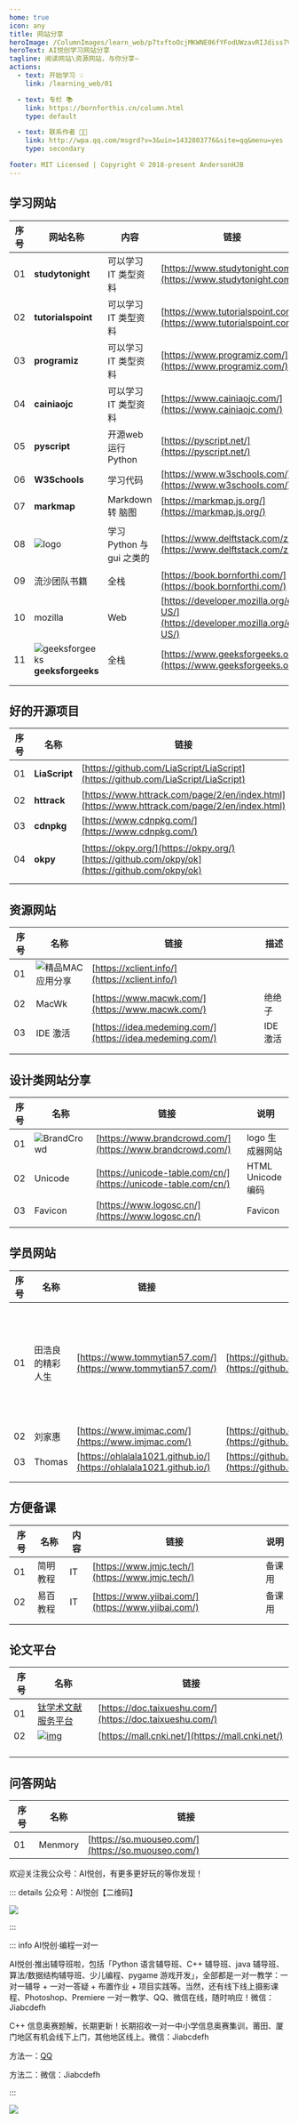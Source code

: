 ```yaml
---
home: true
icon: any
title: 网站分享
heroImage: /ColumnImages/learn_web/p7txftoOcjMKWNE06fYFodUWzavRIJdiss7VJGIC.jpg
heroText: AI悦创学习网站分享
tagline: 阅读网站\资源网站，与你分享~
actions:
  - text: 开始学习 💡
    link: /learning_web/01

  - text: 专栏 📚
    link: https://bornforthis.cn/column.html
    type: default

  - text: 联系作者 👩‍🎓
    link: http://wpa.qq.com/msgrd?v=3&uin=1432803776&site=qq&menu=yes
    type: secondary

footer: MIT Licensed | Copyright © 2018-present AndersonHJB
---
```


## 学习网站


| 序号 | 网站名称                                                     | 内容                      | 链接                                                         | 语言 | 发现原因                |
| ---- | ------------------------------------------------------------ | ------------------------- | ------------------------------------------------------------ | ---- | ----------------------- |
| 01   | **studytonight**                                             | 可以学习 IT 类型资料      | [https://www.studytonight.com/](https://www.studytonight.com/) | EN   | 搜寻 tkinter 知识点     |
| 02   | **tutorialspoint**                                           | 可以学习 IT 类型资料      | [https://www.tutorialspoint.com/](https://www.tutorialspoint.com/) | EN   | 搜寻 tkinter 知识点     |
| 03   | **programiz**                                                | 可以学习 IT 类型资料      | [https://www.programiz.com/](https://www.programiz.com/)     | EN   | 搜寻 casefold() 知识点  |
| 04   | **cainiaojc**                                                | 可以学习 IT 类型资料      | [https://www.cainiaojc.com/](https://www.cainiaojc.com/)     | ZH   | 搜寻 casefold() 知识点  |
| 05   | **pyscript**                                                 | 开源web运行Python         | [https://pyscript.net/](https://pyscript.net/)               | EN   | 公众号                  |
| 06   | **W3Schools**                                                | 学习代码                  | [https://www.w3schools.com/](https://www.w3schools.com/)     | EN   | HTML                    |
| 07   | **markmap**                                                  | Markdown 转 脑图          | [https://markmap.js.org/](https://markmap.js.org/)           | EN   |                         |
| 08   | ![logo](./README.assets/logo.png)                            | 学习 Python 与 gui 之类的 | [https://www.delftstack.com/zh/](https://www.delftstack.com/zh/) | EN   | Python GUI Tkinter Text |
| 09   | 流沙团队书籍                                                 | 全栈                      | [https://book.bornforthi.com/](https://book.bornforthi.com/) | zh   |                         |
| 10   | mozilla                                                      | Web                       | [https://developer.mozilla.org/en-US/](https://developer.mozilla.org/en-US/) | EN   | HTML em                 |
| 11   | ![geeksforgeeks](./README.assets/gfg-gg-logo.svg)**geeksforgeeks** | 全栈                      | [https://www.geeksforgeeks.org/](https://www.geeksforgeeks.org/) | EN   | Python                  |
|      |                                                              |                           |                                                              |      |                         |
|      |                                                              |                           |                                                              |      |                         |

## 好的开源项目

| 序号 | 名称          | 链接                                                         | 作用               |
| ---- | ------------- | ------------------------------------------------------------ | ------------------ |
| 01   | **LiaScript** | [https://github.com/LiaScript/LiaScript](https://github.com/LiaScript/LiaScript) | 交互式 Python      |
| 02   | **httrack**   | [https://www.httrack.com/page/2/en/index.html](https://www.httrack.com/page/2/en/index.html) |                    |
| 03   | **cdnpkg**    | [https://www.cdnpkg.com/](https://www.cdnpkg.com/)           |                    |
| 04   | **okpy**      | [https://okpy.org/](https://okpy.org/)<br />[https://github.com/okpy/ok](https://github.com/okpy/ok) | 伯克利 Python 判题 |
|      |               |                                                              |                    |

## 资源网站

| 序号 | 名称                                                 | 链接                                                     | 描述     |
| ---- | ---------------------------------------------------- | -------------------------------------------------------- | -------- |
| 01   | ![精品MAC应用分享](./README.assets/logo-8305990.png) | [https://xclient.info/](https://xclient.info/)           |          |
| 02   | MacWk                                                | [https://www.macwk.com/](https://www.macwk.com/)         | 绝绝子   |
| 03   | IDE 激活                                             | [https://idea.medeming.com/](https://idea.medeming.com/) | IDE 激活 |
|      |                                                      |                                                          |          |
|      |                                                      |                                                          |          |

## 设计类网站分享

| 序号 | 名称                                                         | 链接                                                         | 说明              |
| ---- | ------------------------------------------------------------ | ------------------------------------------------------------ | ----------------- |
| 01   | ![BrandCrowd](./README.assets/brandcrowd-logo-5d59400c52.svg) | [https://www.brandcrowd.com/](https://www.brandcrowd.com/)   | logo 生成器网站   |
| 02   | Unicode                                                      | [https://unicode-table.com/cn/](https://unicode-table.com/cn/) | HTML Unicode 编码 |
| 03   | Favicon                                                      | [https://www.logosc.cn/](https://www.logosc.cn/)             | Favicon           |
|      |                                                              |                                                              |                   |

## 学员网站

| 序号 | 名称             | 链接                                                         | GitHub                                                       | 日期                                                   |
| ---- | ---------------- | ------------------------------------------------------------ | ------------------------------------------------------------ | ------------------------------------------------------ |
| 01   | 田浩良的精彩人生 | [https://www.tommytian57.com/](https://www.tommytian57.com/) | [https://github.com/tommytian57/tommytian57.github.io](https://github.com/tommytian57/tommytian57.github.io) | 成功日期：2022年8月6日，晚 11:35:30「美·纽约」正式上线 |
| 02   | 刘家惠           | [https://www.imjmac.com/](https://www.imjmac.com/)           | [https://github.com/ImJ-MAC/ImJ-MAC.github.io](https://github.com/ImJ-MAC/ImJ-MAC.github.io) |                                                        |
| 03   | Thomas           | [https://ohlalala1021.github.io/](https://ohlalala1021.github.io/) | [https://github.com/Ohlalala1021/Ohlalala1021.github.io](https://github.com/Ohlalala1021/Ohlalala1021.github.io) |                                                        |
|      |                  |                                                              |                                                              |                                                        |
|      |                  |                                                              |                                                              |                                                        |

## 方便备课

| 序号 | 名称     | 内容 | 链接                                               | 说明   |
| ---- | -------- | ---- | -------------------------------------------------- | ------ |
| 01   | 简明教程 | IT   | [https://www.jmjc.tech/](https://www.jmjc.tech/)   | 备课用 |
| 02   | 易百教程 | IT   | [https://www.yiibai.com/](https://www.yiibai.com/) | 备课用 |
|      |          |      |                                                    |        |
|      |          |      |                                                    |        |

## 论文平台

| 序号 | 名称                                                         | 链接                                                     |
| ---- | ------------------------------------------------------------ | -------------------------------------------------------- |
| 01   | [钛学术文献服务平台](https://doc.taixueshu.com/)             | [https://doc.taixueshu.com/](https://doc.taixueshu.com/) |
| 02   | [![img](./README.assets/toplogo.png)](https://mall.cnki.net/) | [https://mall.cnki.net/](https://mall.cnki.net/)         |
|      |                                                              |                                                          |
|      |                                                              |                                                          |
|      |                                                              |                                                          |
|      |                                                              |                                                          |

## 问答网站

| 序号 | 名称    | 链接                                               |
| ---- | ------- | -------------------------------------------------- |
| 01   | Menmory | [https://so.muouseo.com/](https://so.muouseo.com/) |



欢迎关注我公众号：AI悦创，有更多更好玩的等你发现！

::: details 公众号：AI悦创【二维码】

![](/gzh.jpg)

:::

::: info AI悦创·编程一对一

AI悦创·推出辅导班啦，包括「Python 语言辅导班、C++ 辅导班、java 辅导班、算法/数据结构辅导班、少儿编程、pygame 游戏开发」，全部都是一对一教学：一对一辅导 + 一对一答疑 + 布置作业 + 项目实践等。当然，还有线下线上摄影课程、Photoshop、Premiere 一对一教学、QQ、微信在线，随时响应！微信：Jiabcdefh

C++ 信息奥赛题解，长期更新！长期招收一对一中小学信息奥赛集训，莆田、厦门地区有机会线下上门，其他地区线上。微信：Jiabcdefh

方法一：[QQ](http://wpa.qq.com/msgrd?v=3&uin=1432803776&site=qq&menu=yes)

方法二：微信：Jiabcdefh

:::

![](/zsxq.jpg)
